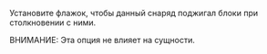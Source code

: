 ﻿Установите флажок, чтобы данный снаряд поджигал блоки при столкновении с ними.

ВНИМАНИЕ: Эта опция не влияет на сущности.